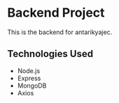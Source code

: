 # Backend Project

This is the backend for antarikyajec.

## Technologies Used
- Node.js
- Express
- MongoDB
- Axios




